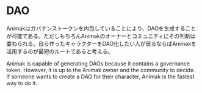 # DAO

Animakはガバナンストークンを内包していることにより、DAOを生成することが可能である。ただしもちろんAnimakのオーナーとコミュニティにその判断は委ねられる。自ら作ったキャラクターをDAO化したい人が居るならばAnimakを活用するのが最短のルートであると考える。



Animak is capable of generating DAOs because it contains a governance token. However, it is up to the Animak owner and the community to decide. If someone wants to create a DAO for their character, Animak is the fastest way to do it.
